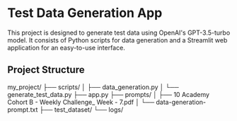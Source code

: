 # Test Data Generation App

This project is designed to generate test data using OpenAI's GPT-3.5-turbo model. It consists of Python scripts for data generation and a Streamlit web application for an easy-to-use interface.

## Project Structure
my_project/
├── scripts/
│ ├── data_generation.py
│ └── generate_test_data.py
├── app.py
├── prompts/
│ ├── 10 Academy Cohort B - Weekly Challenge_ Week - 7.pdf
│ └── data-generation-prompt.txt
├── test_dataset/
└── logs/

